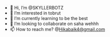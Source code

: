 - 👋 Hi, I’m @SKYLLERBOTZ
- 👀 I’m interested in tobrut
- 🌱 I’m currently learning to be the best
- 💞️ I’m looking to collaborate on saha wehhh
- 📫 How to reach me? @Hikabaik4@gmail.com

<!---
SKYLLERBOTZ/SKYLLERBOTZ is a ✨ special ✨ repository because its `README.md` (this file) appears on your GitHub profile.
You can click the Preview link to take a look at your changes.
--->
